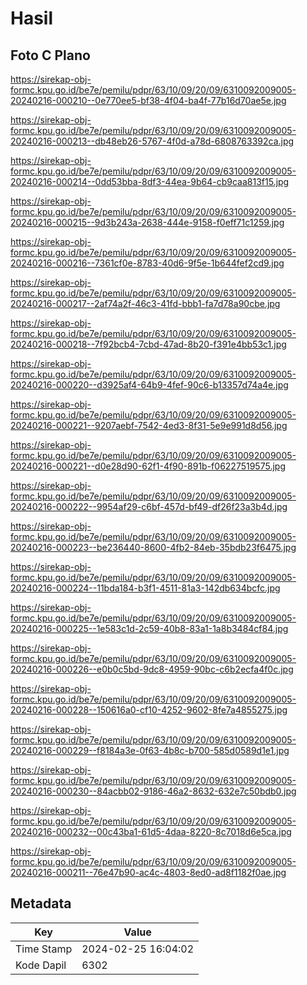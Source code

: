 # Hasil

## Foto C Plano

https://sirekap-obj-formc.kpu.go.id/be7e/pemilu/pdpr/63/10/09/20/09/6310092009005-20240216-000210--0e770ee5-bf38-4f04-ba4f-77b16d70ae5e.jpg

https://sirekap-obj-formc.kpu.go.id/be7e/pemilu/pdpr/63/10/09/20/09/6310092009005-20240216-000213--db48eb26-5767-4f0d-a78d-6808763392ca.jpg

https://sirekap-obj-formc.kpu.go.id/be7e/pemilu/pdpr/63/10/09/20/09/6310092009005-20240216-000214--0dd53bba-8df3-44ea-9b64-cb9caa813f15.jpg

https://sirekap-obj-formc.kpu.go.id/be7e/pemilu/pdpr/63/10/09/20/09/6310092009005-20240216-000215--9d3b243a-2638-444e-9158-f0eff71c1259.jpg

https://sirekap-obj-formc.kpu.go.id/be7e/pemilu/pdpr/63/10/09/20/09/6310092009005-20240216-000216--7361cf0e-8783-40d6-9f5e-1b644fef2cd9.jpg

https://sirekap-obj-formc.kpu.go.id/be7e/pemilu/pdpr/63/10/09/20/09/6310092009005-20240216-000217--2af74a2f-46c3-41fd-bbb1-fa7d78a90cbe.jpg

https://sirekap-obj-formc.kpu.go.id/be7e/pemilu/pdpr/63/10/09/20/09/6310092009005-20240216-000218--7f92bcb4-7cbd-47ad-8b20-f391e4bb53c1.jpg

https://sirekap-obj-formc.kpu.go.id/be7e/pemilu/pdpr/63/10/09/20/09/6310092009005-20240216-000220--d3925af4-64b9-4fef-90c6-b13357d74a4e.jpg

https://sirekap-obj-formc.kpu.go.id/be7e/pemilu/pdpr/63/10/09/20/09/6310092009005-20240216-000221--9207aebf-7542-4ed3-8f31-5e9e991d8d56.jpg

https://sirekap-obj-formc.kpu.go.id/be7e/pemilu/pdpr/63/10/09/20/09/6310092009005-20240216-000221--d0e28d90-62f1-4f90-891b-f06227519575.jpg

https://sirekap-obj-formc.kpu.go.id/be7e/pemilu/pdpr/63/10/09/20/09/6310092009005-20240216-000222--9954af29-c6bf-457d-bf49-df26f23a3b4d.jpg

https://sirekap-obj-formc.kpu.go.id/be7e/pemilu/pdpr/63/10/09/20/09/6310092009005-20240216-000223--be236440-8600-4fb2-84eb-35bdb23f6475.jpg

https://sirekap-obj-formc.kpu.go.id/be7e/pemilu/pdpr/63/10/09/20/09/6310092009005-20240216-000224--11bda184-b3f1-4511-81a3-142db634bcfc.jpg

https://sirekap-obj-formc.kpu.go.id/be7e/pemilu/pdpr/63/10/09/20/09/6310092009005-20240216-000225--1e583c1d-2c59-40b8-83a1-1a8b3484cf84.jpg

https://sirekap-obj-formc.kpu.go.id/be7e/pemilu/pdpr/63/10/09/20/09/6310092009005-20240216-000226--e0b0c5bd-9dc8-4959-90bc-c6b2ecfa4f0c.jpg

https://sirekap-obj-formc.kpu.go.id/be7e/pemilu/pdpr/63/10/09/20/09/6310092009005-20240216-000228--150616a0-cf10-4252-9602-8fe7a4855275.jpg

https://sirekap-obj-formc.kpu.go.id/be7e/pemilu/pdpr/63/10/09/20/09/6310092009005-20240216-000229--f8184a3e-0f63-4b8c-b700-585d0589d1e1.jpg

https://sirekap-obj-formc.kpu.go.id/be7e/pemilu/pdpr/63/10/09/20/09/6310092009005-20240216-000230--84acbb02-9186-46a2-8632-632e7c50bdb0.jpg

https://sirekap-obj-formc.kpu.go.id/be7e/pemilu/pdpr/63/10/09/20/09/6310092009005-20240216-000232--00c43ba1-61d5-4daa-8220-8c7018d6e5ca.jpg

https://sirekap-obj-formc.kpu.go.id/be7e/pemilu/pdpr/63/10/09/20/09/6310092009005-20240216-000211--76e47b90-ac4c-4803-8ed0-ad8f1182f0ae.jpg


## Metadata

| Key        | Value               |
| ---------- | ------------------- |
| Time Stamp | 2024-02-25 16:04:02 |
| Kode Dapil | 6302                |



